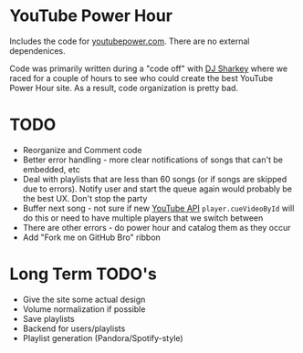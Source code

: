 YouTube Power Hour
==================================

Includes the code for [youtubepower.com](http://youtubepowerhour.com/).  There
are no external dependenices.

Code was primarily written during a "code off" with [DJ
Sharkey](https://github.com/dsharkey) where we raced for a couple of hours to
see who could create the best YouTube Power Hour site.  As a result, code
organization is pretty bad.


TODO
===========================

 * Reorganize and Comment code
 * Better error handling - more clear notifications of songs that can't be embedded, etc
 * Deal with playlists that are less than 60 songs (or if songs are skipped due to errors).  Notify user and start the queue again would probably be the best UX. Don't stop the party
 * Buffer next song - not sure if new [YouTube API](https://developers.google.com/youtube/js_api_reference) `player.cueVideoById` will do this or need to have multiple players that we switch between
 * There are other errors - do power hour and catalog them as they occur
 * Add "Fork me on GitHub Bro" ribbon


Long Term TODO's
===========================

 * Give the site some actual design
 * Volume normalization if possible
 * Save playlists
 * Backend for users/playlists
 * Playlist generation (Pandora/Spotify-style)
